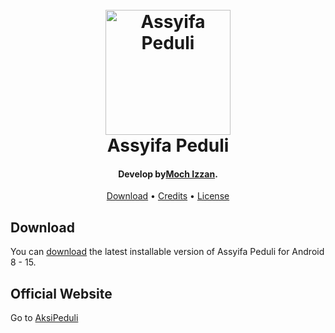
<h1 align="center">
  <br>
  <img src="https://aksipeduli.id/img/logo/Logo-LAZ-Assyifa-Peduli.webp" alt="Assyifa Peduli" width="200">
  <br>
  Assyifa Peduli
</h1>

<h4 align="center">Develop by<a href="http://electron.atom.io" target="_blank">Moch Izzan</a>.</h4>

<p align="center">
  <a href="https://github.com/M1Pr/Assyifa-Peduli/releases/tag/Debug">Download</a> •
  <a href="https://aksipeduli.id/">Credits</a> •
  <a href="https://aksipeduli.id/">License</a>
</p>

## Download

You can [download](https://github.com/M1Pr/Assyifa-Peduli/releases/tag/Debug) the latest installable version of Assyifa Peduli for Android 8 - 15.

## Official Website

Go to [AksiPeduli](https://aksipeduli.id/)
